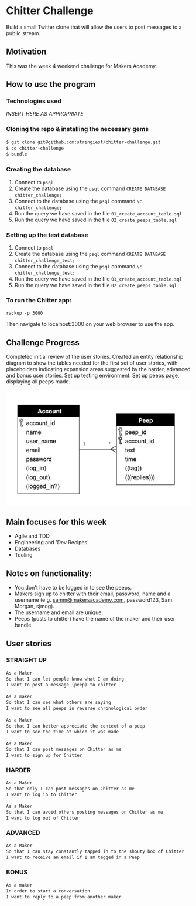 # Chitter Challenge

Build a small Twitter clone that will allow the users to post messages to a public stream.

## Motivation
This was the week 4 weekend challenge for Makers Academy.

## How to use the program
### Technologies used
*INSERT HERE AS APPROPRIATE*

### Cloning the repo & installing the necessary gems
```sh
$ git clone git@github.com:stringiest/chitter-challenge.git
$ cd chitter-challenge
$ bundle
```

### Creating the database
1. Connect to `psql`
2. Create the database using the `psql` command `CREATE DATABASE chitter_challenge;`
3. Connect to the database using the `psql` command `\c chitter_challenge;`
4. Run the query we have saved in the file `01_create_account_table.sql`
5. Run the query we have saved in the file `02_create_peeps_table.sql`

### Setting up the test database
1. Connect to `psql`
2. Create the database using the `psql` command `CREATE DATABASE chitter_challenge_test;`
3. Connect to the database using the `psql` command `\c chitter_challenge_test;`
4. Run the query we have saved in the file `01_create_account_table.sql`
5. Run the query we have saved in the file `02_create_peeps_table.sql`

### To run the Chitter app:
```
rackup -p 3000
```
Then navigate to localhost:3000 on your web browser to use the app.

## Challenge Progress
Completed initial review of the user stories.  Created an entity relationship diagram to show the tables needed for the first set of user stories, with placeholders indicating expansion areas suggested by the harder, advanced and bonus user stories. Set up testing environment. Set up peeps page, displaying all peeps made.

![Entity relationship diagram for basic user stories](initial_chitter_erd.png)

## Main focuses for this week

- Agile and TDD
- Engineering and 'Dev Recipes'
- Databases
- Tooling

## Notes on functionality:

* You don't have to be logged in to see the peeps.
* Makers sign up to chitter with their email, password, name and a username (e.g. samm@makersacademy.com, password123, Sam Morgan, sjmog).
* The username and email are unique.
* Peeps (posts to chitter) have the name of the maker and their user handle.

## User stories

### STRAIGHT UP
```
As a Maker
So that I can let people know what I am doing  
I want to post a message (peep) to chitter

As a maker
So that I can see what others are saying  
I want to see all peeps in reverse chronological order

As a Maker
So that I can better appreciate the context of a peep
I want to see the time at which it was made

As a Maker
So that I can post messages on Chitter as me
I want to sign up for Chitter
```

### HARDER
```
As a Maker
So that only I can post messages on Chitter as me
I want to log in to Chitter

As a Maker
So that I can avoid others posting messages on Chitter as me
I want to log out of Chitter
```

### ADVANCED
```
As a Maker
So that I can stay constantly tapped in to the shouty box of Chitter
I want to receive an email if I am tagged in a Peep
```

### BONUS
```
As a maker
In order to start a conversation
I want to reply to a peep from another maker
```

